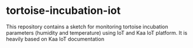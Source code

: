 # tortoise-incubation-iot

This repository contains a sketch for monitoring tortoise incubation parameters (humidity and temperature) using IoT and Kaa IoT platform. It is heavily based on Kaa IoT documentation
